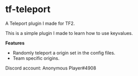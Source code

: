 # tf-teleport
A Teleport plugin I made for TF2.

This is a simple plugin I made to learn how to use keyvalues.

**Features**

* Randomly teleport a origin set in the config files.
* Team specific origins.

Discord account: Anonymous Player#4908